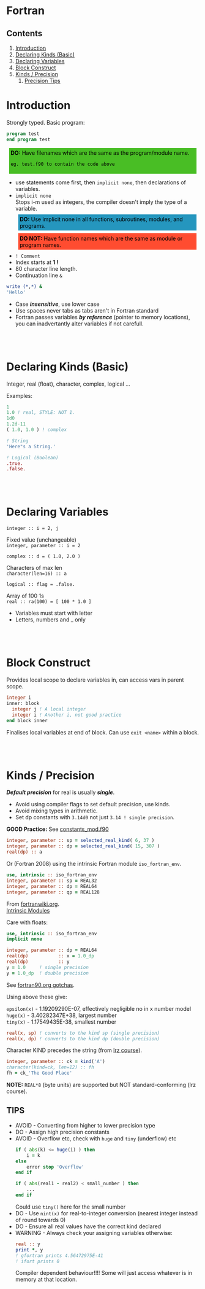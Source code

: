 # Fortran


## Contents

1. [Introduction](#1)
2. [Declaring Kinds (Basic)](#2)
3. [Declaring Variables](#3)
4. [Block Construct](#4)
5. [Kinds / Precision](#5)
    1. [Precision Tips](#51)

<a name="1"></a>
# Introduction

Strongly typed. Basic program:

````fortran
program test
end program test
````
<div style="color: black; background-color:rgba(73, 190, 37, 1); text-align:left; vertical-align: middle; padding: .3em; margin: .5em;">
    <strong>DO:</strong>
    Have filenames which are the same as the program/module name.
    
    eg. test.f90 to contain the code above
</div>

- use statements come first, then `implicit none`, then declarations of variables.
- `implicit none`        
Stops i-m used as integers, the compiler doesn't imply the type of a variable.
  <div style="color: black; background-color:rgba(37, 150, 190, 1); text-align:left; vertical-align: middle; padding: .3em; margin: .5em;">
    <strong>DO:</strong>
    Use implicit none in all functions, subroutines, modules, and programs. 
  </div>
  <div style="color: black; background-color:rgba(255, 76, 48, 1); text-align:left; vertical-align: middle; padding: .3em; margin: .5em;">
    <strong>DO NOT:</strong>
  Have function names which are the same as module or program names.
  </div>
- `! Comment `
- Index starts at **1 !**
- 80 character line length.     
- Continuation line `&`
````fortran
write (*,*) &
'Hello'
````   
- Case ***insensitive***, use lower case
- Use spaces never tabs as tabs aren't in Fortran standard
- Fortran passes variables ***by reference*** (pointer to memory locations), you can inadvertantly alter variables if not carefull.       

<br></br>
<a name="2"></a>
# Declaring Kinds (Basic)

Integer, real (float), character, complex, logical ...

Examples:

````fortran
1
1.0 ! real, STYLE: NOT 1.
1d0         
1.2d-11
( 1.0, 1.0 ) ! complex

! String
'Here"s a String.'

! Logical (Boolean)
.true. 
.false.
````

<br></br>
<a name="3"></a>
# Declaring Variables

`integer :: i = 2, j`

Fixed value (unchangeable)    
`integer, parameter :: i = 2`

`complex :: d = ( 1.0, 2.0 )`

Characters of max len    
`character(len=16) :: a`

`logical :: flag = .false.`

Array of 100 1s    
`real :: ra(100) = [ 100 * 1.0 ]`

- Variables must start with letter
- Letters, numbers and _ only

<br></br>
<a name="4"></a>
# Block Construct

Provides local scope to declare variables in, can access vars in parent scope. 

````fortran
integer i
inner: block
  integer j ! A local integer
  integer i ! Another i, not good practice
end block inner
````

Finalises local variables at end of block.
Can use `exit <name>` within a block.

<br></br>
<a name="5"></a>
# Kinds / Precision

***Default precision*** for real is usually ***single***.

- Avoid using compiler flags to set default precision, use kinds.
- Avoid mixing types in arithmetic.
- Set dp constants with `3.14d0` not just `3.14 ! single precision`.

**GOOD Practice:** See [constants_mod.f90](../06_Functions_Subroutines/Fibonacci/constants_mod.f90)

````fortran
integer, parameter :: sp = selected_real_kind( 6, 37 )
integer, parameter :: dp = selected_real_kind( 15, 307 )
real(dp) :: a
````

Or (Fortran 2008) using the intrinsic Fortran module `iso_fortran_env`.

````fortran
use, intrinsic :: iso_fortran_env
integer, parameter :: sp = REAL32
integer, parameter :: dp = REAL64
integer, parameter :: qp = REAL128
````
From [fortranwiki.org](<https://fortranwiki.org/fortran/show/Real+precision>).    
[Intrinsic Modules](https://gcc.gnu.org/onlinedocs/gfortran/Intrinsic-Modules.html)

Care with floats:

````fortran
use, intrinsic :: iso_fortran_env
implicit none

integer, parameter :: dp = REAL64
real(dp)           :: x = 1.0_dp
real(dp)           :: y
y = 1.0     ! single precision
y = 1.0_dp  ! double precision
````
See [fortran90.org gotchas](https://www.fortran90.org/src/gotchas.html).

Using above these give:

`epsilon(x)` - 1.19209290E-07, effectively negligible no in x number model     
`huge(x)` - 3.40282347E+38, largest number    
`tiny(x)` - 1.17549435E-38, smallest number         

```fortran
real(x, sp) ! converts to the kind sp (single precision)
real(x, dp) ! converts to the kind dp (double precision)
```

Character KIND precedes the string (from [lrz course](https://doku.lrz.de/display/PUBLIC/Programming+with+Fortran)).

```fortran
integer, parameter :: ck = kind('A')
character(kind=ck, len=12) :: fh
fh = ck_'The Good Place'
```

**NOTE:** `REAL*8` (byte units) are supported but NOT standard-conforming (lrz course).

<a name="51"></a>
## TIPS

- AVOID - Converting from higher to lower precision type
- DO - Assign high precision constants
- AVOID - Overflow etc, check with `huge` and `tiny` (underflow) etc
    ````fortran
    if ( abs(k) <= huge(i) ) then
        i = k
    else
        error stop 'Overflow'
    end if
    ````
    ```fortran
    if ( abs(real1 - real2) < small_number ) then
        ...
    end if
    ```
    Could use `tiny()` here for the small number
- DO - Use `nint(x)` for real-to-integer conversion (nearest integer instead of round towards 0)
- DO - Ensure all real values have the correct kind declared
- WARNING - Always check your assigning variables otherwise:
    ```fortran
    real :: y
    print *, y
    ! gfortran prints 4.56472975E-41
    ! ifort prints 0
    ```
  Compiler dependent behaviour!!!! Some will just access whatever is in memory at that location.